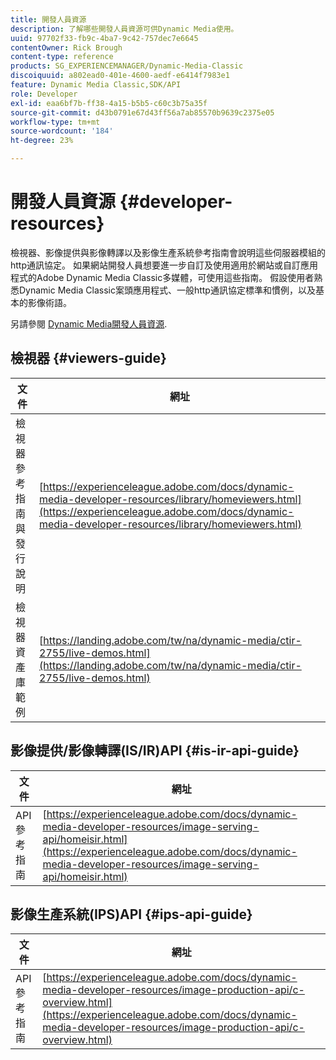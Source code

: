 ```yaml
---
title: 開發人員資源
description: 了解哪些開發人員資源可供Dynamic Media使用。
uuid: 97702f33-fb9c-4ba7-9c42-757dec7e6645
contentOwner: Rick Brough
content-type: reference
products: SG_EXPERIENCEMANAGER/Dynamic-Media-Classic
discoiquuid: a802ead0-401e-4600-aedf-e6414f7983e1
feature: Dynamic Media Classic,SDK/API
role: Developer
exl-id: eaa6bf7b-ff38-4a15-b5b5-c60c3b75a35f
source-git-commit: d43b0791e67d43ff56a7ab85570b9639c2375e05
workflow-type: tm+mt
source-wordcount: '184'
ht-degree: 23%

---
```


# 開發人員資源 {#developer-resources}

檢視器、影像提供與影像轉譯以及影像生產系統參考指南會說明這些伺服器模組的http通訊協定。 如果網站開發人員想要進一步自訂及使用適用於網站或自訂應用程式的Adobe Dynamic Media Classic多媒體，可使用這些指南。 假設使用者熟悉Dynamic Media Classic案頭應用程式、一般http通訊協定標準和慣例，以及基本的影像術語。

另請參閱 [Dynamic Media開發人員資源](https://experienceleague.adobe.com/docs/dynamic-media-developer-resources.html).

## 檢視器 {#viewers-guide}

| 文件 | 網址 |
| --- | --- |
| 檢視器參考指南與發行說明 | [https://experienceleague.adobe.com/docs/dynamic-media-developer-resources/library/homeviewers.html](https://experienceleague.adobe.com/docs/dynamic-media-developer-resources/library/homeviewers.html) |
| 檢視器資產庫範例 | [https://landing.adobe.com/tw/na/dynamic-media/ctir-2755/live-demos.html](https://landing.adobe.com/tw/na/dynamic-media/ctir-2755/live-demos.html) |

## 影像提供/影像轉譯(IS/IR)API {#is-ir-api-guide}

| 文件 | 網址 |
| --- | --- |
| API 參考指南 | [https://experienceleague.adobe.com/docs/dynamic-media-developer-resources/image-serving-api/homeisir.html](https://experienceleague.adobe.com/docs/dynamic-media-developer-resources/image-serving-api/homeisir.html) |

## 影像生產系統(IPS)API {#ips-api-guide}

| 文件 | 網址 |
| --- | --- |
| API 參考指南 | [https://experienceleague.adobe.com/docs/dynamic-media-developer-resources/image-production-api/c-overview.html](https://experienceleague.adobe.com/docs/dynamic-media-developer-resources/image-production-api/c-overview.html) |

<!-- ## Image Authoring {#ia}

| Document| Web address |
| --- | --- |
| User Guide | Contact Adobe Dynamic Media Classic technical support for this documentation. |
| Release Notes | Contact Adobe Dynamic Media Classic technical support for this documentation. |

## Dynamic Media Classic API {#dmc-api}

| Document | Web address |
| --- | --- |
| API Reference Guide | Contact Adobe Dynamic Media Classic technical support for documentation. |
 -->










<!-- 

**Web-to-Print**

|Document|Web address|
|--- |--- |
|Reference Guide|[https://www.adobe.com/go/learn_s7_webtoprint_en](https://www.adobe.com/go/learn_s7_webtoprint_en)| 

-->
